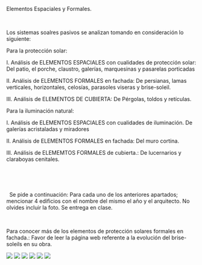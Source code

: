 

Elementos Espaciales y Formales.




 
 
Los sistemas soalres pasivos se analizan tomando en consideración lo siguiente: 

Para la protección solar: 

I. Análisis de ELEMENTOS ESPACIALES con cualidades de protección solar:
Del patio, el porche, claustro, galerías, marquesinas y pasarelas porticadas

II. Análisis de ELEMENTOS FORMALES en fachada: 
De persianas, lamas verticales, horizontales, celosías, parasoles viseras y brise-soleil.

III. Análisis de ELEMENTOS DE CUBIERTA:
De Pérgolas, toldos y retículas.

Para la iluminación natural:

I. Análisis de ELEMENTOS ESPACIALES con cualidades de iluminación.
De galerías acristaladas y miradores

II. Análisis de ELEMENTOS FORMALES en fachada:
Del muro cortina.

III. Análisis de ELEMEMTOS FORMALES de cubierta.: 
De lucernarios y claraboyas cenitales. 






 
 




  
 
















 






















 
 Se pide a continuación: 
 Para cada uno de los anteriores apartados; mencionar 4 edificios con el nombre del mismo el año y el arquitecto. No olvides incluir la foto. Se entrega en clase.
 


 

 Para conocer más de los elementos de protección solares formales en fachada.: Favor de leer la página web referente a la evolución del brise-soleils en su obra.




![](./content/4/M4.44/6.JPG)
![](./content/4/M4.44/007.jpg)
![](./content/4/M4.44/brisesoleils..jpg)
![](./content/4/M4.44/pich.gif)
![](./content/4/M4.44/pelli.jpg)
![](./content/4/M4.44/solatube.gif)
